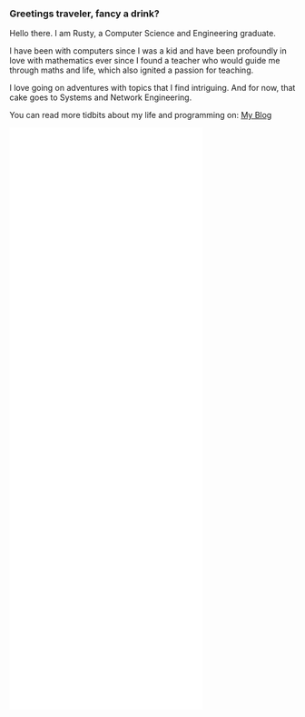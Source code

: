 ### Greetings traveler, fancy a drink?

Hello there. I am Rusty, a Computer Science and Engineering graduate.

I have been with computers since I was a kid and have been profoundly in love with mathematics ever since I found a teacher who would guide me through maths and life, which also ignited a passion for teaching.  

I love going on adventures with topics that I find intriguing. And for now, that cake goes to Systems and Network Engineering.

You can read more tidbits about my life and programming on: [My Blog](https://rustyxlol.github.io/)

![Metrics](https://github.com/rustyxlol/rustyxlol/blob/main/github-metrics.svg)



